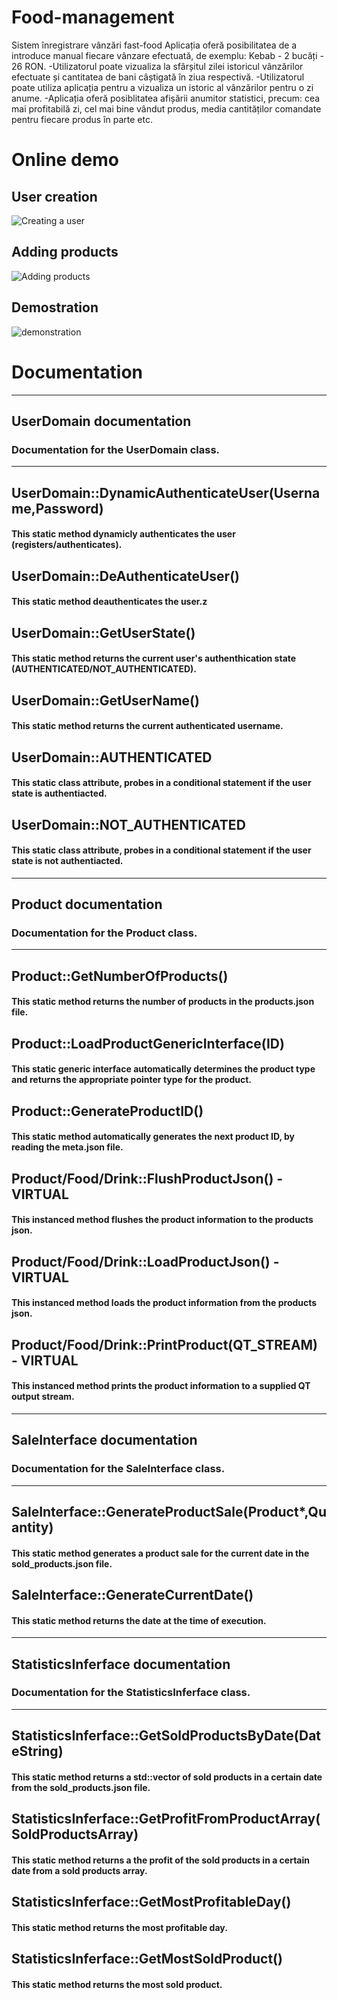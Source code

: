 # Food-management
Sistem înregistrare vânzări fast-food
Aplicația oferă posibilitatea de a introduce manual fiecare vânzare efectuată, de exemplu: Kebab - 2 bucăți - 26 RON.
-Utilizatorul poate vizualiza la sfârșitul zilei istoricul vânzărilor efectuate și cantitatea de bani câștigată în
ziua respectivă. 
-Utilizatorul poate utiliza aplicația pentru a vizualiza un istoric al vânzărilor pentru o zi anume.
-Aplicația oferă posiblitatea afișării anumitor statistici, precum: 
  cea mai profitabilă zi, 
  cel mai bine vândut produs,
  media cantităților comandate pentru fiecare produs în parte etc.
  
# Online demo
 
## User creation
![Creating a user](./gifs/create_account.gif)

## Adding products
![Adding products](./gifs/creating_products.gif)

## Demostration
![demonstration](./gifs/demonnstratie_vanzarri.gif)

# Documentation
---
## UserDomain documentation
### Documentation for the UserDomain class.
---
## UserDomain::DynamicAuthenticateUser(Username,Password)
#### This static method dynamicly authenticates the user (registers/authenticates).
## UserDomain::DeAuthenticateUser()
#### This static method deauthenticates the user.z
## UserDomain::GetUserState()
#### This static method returns the current user's authenthication state (AUTHENTICATED/NOT_AUTHENTICATED).
## UserDomain::GetUserName()
#### This static method returns the current authenticated username.
## UserDomain::AUTHENTICATED
#### This static class attribute, probes in a conditional statement if the user state is authentiacted.
## UserDomain::NOT_AUTHENTICATED
#### This static class attribute, probes in a conditional statement if the user state is not authentiacted.
---
## Product documentation
### Documentation for the Product class.
---
## Product::GetNumberOfProducts()
#### This static method returns the number of products in the products.json file.
## Product::LoadProductGenericInterface(ID)
#### This static generic interface automatically determines the product type and returns the appropriate pointer type for the product.
## Product::GenerateProductID()
#### This static method automatically generates the next product ID, by reading the meta.json file.
## Product/Food/Drink::FlushProductJson() - VIRTUAL
#### This instanced method flushes the product information to the products json.
## Product/Food/Drink::LoadProductJson() - VIRTUAL
#### This instanced method loads the product information from the products json.
## Product/Food/Drink::PrintProduct(QT_STREAM) - VIRTUAL
#### This instanced method prints the product information to a supplied QT output stream.
---
## SaleInterface documentation
### Documentation for the SaleInterface class.
---
## SaleInterface::GenerateProductSale(Product*,Quantity)
#### This static method generates a product sale for the current date in the sold_products.json file.
## SaleInterface::GenerateCurrentDate()
#### This static method returns the date at the time of execution.
---
## StatisticsInferface documentation
### Documentation for the StatisticsInferface class.
---
## StatisticsInferface::GetSoldProductsByDate(DateString)
#### This static method returns a std::vector of sold products in a certain date from the sold_products.json file.
## StatisticsInferface::GetProfitFromProductArray(SoldProductsArray)
#### This static method returns a the profit of the sold products in a certain date from a sold products array.
## StatisticsInferface::GetMostProfitableDay()
#### This static method returns the most profitable day.
## StatisticsInferface::GetMostSoldProduct()
#### This static method returns the most sold product.
